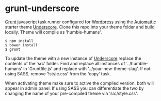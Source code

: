 # grunt-underscore

[Grunt](http://gruntjs.com/) javascript task runner configured for [Wordpress](https://wordpress.org/) using the [Automattic](https://github.com/automattic/) starter theme [Underscore](http://underscores.me/). Clone this repo into your theme folder and build locally. Theme will compile as 'humble-humans'.

```
$ npm install
$ bower install
$ grunt
```

To update the theme with a new instance of [Underscore](http://underscores.me/) replace the contents of the 'src' folder. Find and replace all instances of '../humble-humans' in 'Gruntfile.js' and replace with '../your-new-theme-slug'. If not using SASS, remove '!style.css' from the 'copy' task.

When activating theme make sure to active the compiled version, both will appear in admin panel. If using SASS you can differentiate the two by changing the name of your pre-compiled theme via 'src/style.css'.
